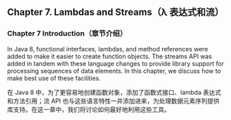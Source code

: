 ## Chapter 7. Lambdas and Streams（λ 表达式和流）

### Chapter 7 Introduction（章节介绍）

In Java 8, functional interfaces, lambdas, and method references were added to make it easier to create function objects. The streams API was added in tandem with these language changes to provide library support for processing sequences of data elements. In this chapter, we discuss how to make best use of these facilities.

在 Java 8 中，为了更容易地创建函数对象，添加了函数式接口、lambda 表达式和方法引用；流 API 也与这些语言特性一并添加进来，为处理数据元素序列提供库支持。在这一章中，我们将讨论如何最好地利用这些工具。
